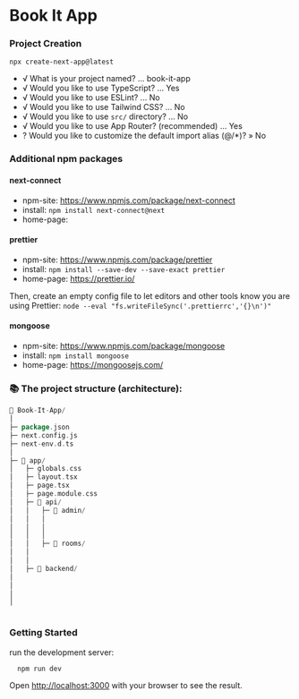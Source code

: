 # Book It App

### Project Creation

`npx create-next-app@latest`

- √ What is your project named? ... book-it-app
- √ Would you like to use TypeScript? ... Yes
- √ Would you like to use ESLint? ... No 
- √ Would you like to use Tailwind CSS? ... No 
- √ Would you like to use `src/` directory? ... No 
- √ Would you like to use App Router? (recommended) ... Yes      
- ? Would you like to customize the default import alias (@/*)? » No 

### Additional npm packages

#### next-connect
+ npm-site: https://www.npmjs.com/package/next-connect
+ install: `npm install next-connect@next`
+ home-page: 

#### prettier
+ npm-site: https://www.npmjs.com/package/prettier
+ install: `npm install --save-dev --save-exact prettier`
+ home-page: https://prettier.io/

Then, create an empty config file to let editors and other tools know you are using Prettier: `node --eval "fs.writeFileSync('.prettierrc','{}\n')"`

#### mongoose
+ npm-site: https://www.npmjs.com/package/mongoose
+ install: `npm install mongoose`
+ home-page: https://mongoosejs.com/



### 📚 The project structure (architecture):

```go
📁 Book-It-App/
│
├─ package.json
├─ next.config.js
├─ next-env.d.ts
│
├─ 📁 app/
│   ├─ globals.css
│   ├─ layout.tsx
│   ├─ page.tsx
│   ├─ page.module.css
│   ├─ 📁 api/
│   │   ├─ 📁 admin/
│   │   │
│   │   │
│   │   │
│   │   ├─ 📁 rooms/
│   │
│   │
│   ├─ 📁 backend/
│
│
│
│



```



### Getting Started
run the development server:

```bash
  npm run dev
```

Open [http://localhost:3000](http://localhost:3000) with your browser to see the result.
